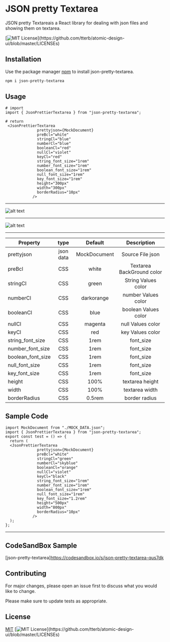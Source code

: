 # JSON pretty Textarea

JSON pretty Textareais a React library for dealing with json files and showing them on textarea.

  [![MIT License](https://img.shields.io/apm/l/atomic-design-ui.svg?)](https://github.com/tterb/atomic-design-ui/blob/master/LICENSEs)
  

## Installation

Use the package manager [npm](https://www.npmjs.com/) to install json-pretty-textarea.

```bash
npm i json-pretty-textarea
```



## Usage

```React
# import 
import { JsonPrettierTextarea } from "json-pretty-textarea";
```
```React
# return
 <JsonPrettierTextarea
              prettyjson={MockDocument}
              preBcl="white"
              stringCl="blue"
              numberCl="blue"
              booleanCl="red"
              nullCl="violet"
              keyCl="red"
              string_font_size="1rem"
              number_font_size="1rem"
              boolean_font_size="1rem"
              null_font_size="1rem"
              key_font_size="1rem"
              height="300px"
              width="300px"
              borderRadius="10px"
            />
```
---

![alt text](https://dub01pap003files.storage.live.com/y4m30TStT9GjkJ8CQsKTJ8f6CpRcTucFQI2NDeV5IKdWDx3LOXX-_IjAzWofcsE9xTnFVBeOwtO7HhxpdDPg6v2SrV8scH3NghHvuegxEbRYfpyhGxrsg8nA6wv4QwIEPIcP-M9NrPKcq2fyD2Ucs8ZddNeIxlFNS3FE2ynxj9bA0s14iCDzDOnxACR_Y0y2fDc?width=607&height=504&cropmode=none "Logo Title Text 1")

---
![alt text](https://dub01pap003files.storage.live.com/y4mrjlsIlPyII1uX5xKxO4LJtSR3lQTNxtpeBsisACqsfb2VpzAAD8pcXyzjD9YU4HGilApW-023OSueLbTSgQA9cXbQDv_OPYDmfBOVPgRl1MyHUZ9iwTvV5ZT0IH-vZjqjMWGQhjp5OtStBM0oaSUum-48JaFLGmPNYKJswgl9-sEuENncbEueyDxehFvUqVV?width=660&height=410&cropmode=none "Logo Title Text 1")

---

|    Property      |     type      |  Default   |       Description       |
| ---------------- |:-------------:|:----------:|:-----------------------:|
| prettyjson       | json data     |MockDocument|    Source File json     |
| preBcl           |       CSS     |    white   |Textarea BackGround color|
| stringCl         |       CSS     |    green   |   String Values color   |
| numberCl         |       CSS     | darkorange |   number Values color   |
| booleanCl        |       CSS     |     blue   |   boolean Values color  |
| nullCl           |       CSS     |   magenta  |   null Values color     |
| keyCl            |       CSS     |     red    |      key Values color   |
| string_font_size |       CSS     |     1rem   |       font_size         |
| number_font_size |       CSS     |     1rem   |        font_size        |
| boolean_font_size|       CSS     |     1rem   |        font_size        |
| null_font_size   |       CSS     |     1rem   |        font_size        |
| key_font_size    |       CSS     |     1rem   |        font_size        |
| height           |       CSS     |     100%   |    textarea height      |
| width            |       CSS     |     100%   |    textarea width       |
| borderRadius     |       CSS     |   0.5rem   |    border radius        |



## Sample Code
```React Code
import MockDocument from "./MOCK_DATA.json";
import { JsonPrettierTextarea } from "json-pretty-textarea";
export const test = () => {
  return (
  <JsonPrettierTextarea
              prettyjson={MockDocument}
              preBcl="white"
              stringCl="green"
              numberCl="skyblue"
              booleanCl="orange"
              nullCl="violet"
              keyCl="black"
              string_font_size="1rem"
              number_font_size="1rem"
              boolean_font_size="1rem"
              null_font_size="1rem"
              key_font_size="1.2rem"
              height="500px"
              width="800px"
              borderRadius="10px"
            />
  );
};
```


***
## CodeSandBox Sample
[json-pretty-textarea]https://codesandbox.io/s/json-pretty-textarea-qus7dk


## Contributing
For major changes, please open an issue first to discuss what you would like to change.

Please make sure to update tests as appropriate.


## License
[MIT](https://choosealicense.com/licenses/mit/)
[![MIT License](https://img.shields.io/apm/l/atomic-design-ui.svg?)](https://github.com/tterb/atomic-design-ui/blob/master/LICENSEs)
  